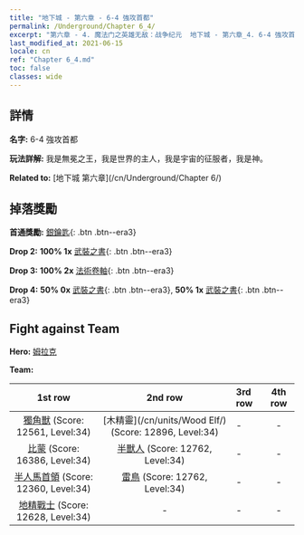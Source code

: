 ```yaml
---
title: "地下城 - 第六章 - 6-4 強攻首都"
permalink: /Underground/Chapter 6_4/
excerpt: "第六章 - 4. 魔法门之英雄无敌：战争纪元  地下城 - 第六章_4. 6-4 強攻首都"
last_modified_at: 2021-06-15
locale: cn
ref: "Chapter 6_4.md"
toc: false
classes: wide
---
```


## 詳情

 **名字:** 6-4 強攻首都

 **玩法詳解:**       我是無冕之王，我是世界的主人，我是宇宙的征服者，我是神。

 **Related to:** [地下城 第六章](/cn/Underground/Chapter 6/)

## 掉落獎勵

 **首通獎勵:** [銀鑰匙](/cn/Items/con_693/){: .btn .btn--era3}

 **Drop 2:** **100% 1x** [武裝之書](/cn/Items/mat_32/){: .btn .btn--era3}

 **Drop 3:** **100% 2x** [法術卷軸](/cn/Items/con_694/){: .btn .btn--era3}

 **Drop 4:** **50% 0x** [武裝之書](/cn/Items/mat_25/){: .btn .btn--era3}, **50% 1x** [武裝之書](/cn/Items/mat_25/){: .btn .btn--era3}


## Fight against Team
 **Hero:** [姆拉克](/cn/heroes/Mullich/)

 **Team:**


  | 1st row | 2nd row | 3rd row | 4th row |
  |:----:|:----:|:----|:----:|
  | [獨角獸](/cn/units/Unicorn/) (Score: 12561, Level:34)  | [木精靈](/cn/units/Wood Elf/) (Score: 12896, Level:34)  | - | - |
  | [比蒙](/cn/units/Behemoth/) (Score: 16386, Level:34)  | [半獸人](/cn/units/Orc/) (Score: 12762, Level:34)  | - | - |
  | [半人馬首領](/cn/units/Centaur/) (Score: 12360, Level:34)  | [雷鳥](/cn/units/Roc/) (Score: 12762, Level:34)  | - | - |
  | [地精戰士](/cn/units/Goblin/) (Score: 12628, Level:34)  | - | - | - |


